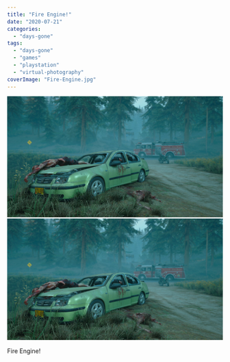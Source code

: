 ```yaml
---
title: "Fire Engine!"
date: "2020-07-21"
categories: 
  - "days-gone"
tags: 
  - "days-gone"
  - "games"
  - "playstation"
  - "virtual-photography"
coverImage: "Fire-Engine.jpg"
---
```


[![](images/Fire-Engine.jpg)](images/Fire-Engine.jpg)
[![](images/Fire-Engine.jpg)](images/Fire-Engine.jpg)

Fire Engine!
